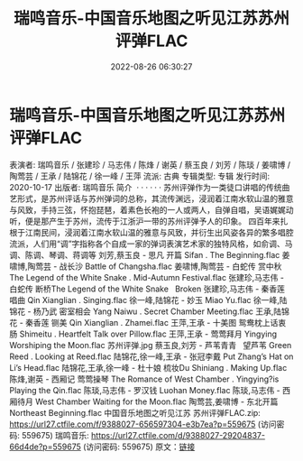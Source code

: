 ﻿---
title: 瑞鸣音乐-中国音乐地图之听见江苏苏州评弹FLAC
date: 2022-08-26 06:30:27
categories: 古典音乐、新世纪、纯音雅乐
tags: 纯音雅乐
---
# 瑞鸣音乐-中国音乐地图之听见江苏苏州评弹FLAC

表演者: 瑞鸣音乐 / 张建珍 / 马志伟 / 陈烽 / 谢英 / 蔡玉良 / 刘芳 / 陈琰 / 姜啸博 / 陶莺芸 /
王承 / 陆锦花 / 徐一峰 / 王萍
流派: 古典
专辑类型: 专辑
发行时间: 2020-10-17
出版者: 瑞鸣音乐
简介  · · · · · ·
苏州评弹作为一类徒口讲唱的传统曲艺形式，是苏州评话与苏州弹词的总称，其流传渊远，浸润着江南水软山温的雅意与风致，手持三弦，怀抱琵琶，着素色长袍的一人或两人，自弹自唱，吴语娓娓动听，便是那产生于苏州，流传于江浙沪一带的苏州评弹予人的印象。
四百年来扎根于江南民间，浸润着江南水软山温的雅意与风致，并衍生出风姿各异的繁多唱腔流派，人们用“调”字指称各个自成一家的弹词表演艺术家的独特风格，如俞调、马调、陈调、琴调、蒋调等
刘芳,蔡玉良 - 思凡 开篇 Sifan . The Beginning.flac
姜啸博,陶莺芸 - 战长沙 Battle of Changsha.flac
姜啸博,陶莺芸 - 白蛇传 赏中秋 The Legend of the White Snake . Mid-Autumn
Festival.flac
张建珍,马志伟 - 白蛇传 断桥The Legend of the White
Snake   Broken 张建珍,马志伟 - 秦香莲 唱曲
Qin Xianglian . Singing.flac
徐一峰,陆锦花 - 妙玉 Miao Yu.flac
徐一峰,陆锦花 - 杨乃武 密室相会 Yang Naiwu . Secret Chamber
Meeting.flac
王承,陆锦花 - 秦香莲 铡美 Qin Xianglian . Zhamei.flac
王萍,王承 - 十美图 鸳鸯枕上话衷肠 Shimeitu . Heartfelt Talk over
Pillow.flac
王萍,王承 - 莺莺拜月 Yingying Worshiping the Moon.flac
苏州评弹.jpg
蔡玉良,刘芳 - 芦苇青青   望芦苇 Green
Reed . Looking at Reed.flac
陆锦花,徐一峰,王承 - 张冠李戴 Put Zhang’s Hat on Li’s Head.flac
陆锦花,王承,徐一峰 - 杜十娘 梳妆Du Shiniang . Making Up.flac
陈烽,谢英 - 西厢记 莺莺操琴 The Romance of West Chamber . Yingying?is
Playing the Qin.flac
陈琰,马志伟 - 罗汉钱 Luohan Money.flac
陈琰,马志伟 - 西厢待月 West Chamber Waiting for the Moon.flac
陶莺芸,姜啸博 - 东北开篇 Northeast Beginning.flac
中国音乐地图之听见江苏 苏州评弹FLAC.zip: https://url27.ctfile.com/f/9388027-656597304-e3b7ea?p=559675
(访问密码: 559675)
瑞鸣音乐: https://url27.ctfile.com/d/9388027-29204837-66d4de?p=559675
(访问密码: 559675)
原文：[链接](https://blog.sina.com.cn/s/blog_1647c7e7601030z25.html)